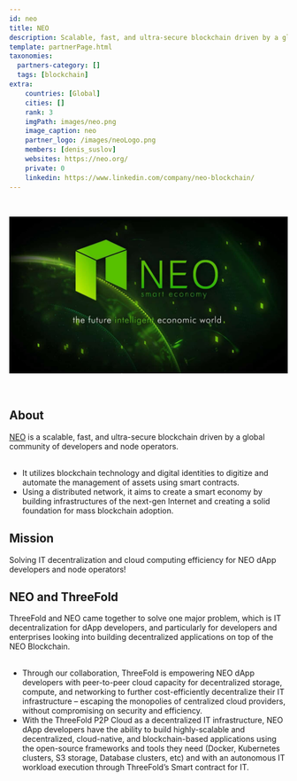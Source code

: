 ```yaml
---
id: neo
title: NEO
description: Scalable, fast, and ultra-secure blockchain driven by a global community of developers.
template: partnerPage.html
taxonomies:
  partners-category: []
  tags: [blockchain]
extra:
    countries: [Global]
    cities: []
    rank: 3
    imgPath: images/neo.png
    image_caption: neo
    partner_logo: /images/neoLogo.png
    members: [denis_suslov]
    websites: https://neo.org/
    private: 0
    linkedin: https://www.linkedin.com/company/neo-blockchain/
---
```


<br/>

![neo](/images/neo2.jpeg)

<br/>

## About
[NEO](https://neo.org/) is a scalable, fast, and ultra-secure blockchain driven by a global community of developers and node operators.
<br/>
<br/>

- It utilizes blockchain technology and digital identities to digitize and automate the management of assets using smart contracts.
- Using a distributed network, it aims to create a smart economy by building infrastructures of the next-gen Internet and creating a solid foundation for mass blockchain adoption.

## Mission

Solving IT decentralization and cloud computing efficiency for NEO dApp developers and node operators!

## NEO and ThreeFold

ThreeFold and NEO came together to solve one major problem, which is IT decentralization for dApp developers, and particularly for developers and enterprises looking into building decentralized applications on top of the NEO Blockchain.
<br/>
<br/>

- Through our collaboration, ThreeFold is empowering NEO dApp developers with peer-to-peer cloud capacity for decentralized storage, compute, and networking to further cost-efficiently decentralize their IT infrastructure – escaping the monopolies of centralized cloud providers, without compromising on security and efficiency.
- With the ThreeFold P2P Cloud as a decentralized IT infrastructure, NEO dApp developers have the ability to build highly-scalable and decentralized, cloud-native, and blockchain-based applications using the open-source frameworks and tools they need (Docker, Kubernetes clusters, S3 storage, Database clusters, etc) and with an autonomous IT workload execution through ThreeFold’s Smart contract for IT.

